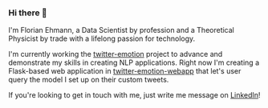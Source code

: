 ### Hi there 👋

I'm Florian Ehmann, a Data Scientist by profession and a Theoretical Physicist by trade with a lifelong passion for technology.

I'm currently working the [twitter-emotion](https://github.com/florianehmann/twitter-emotion) project to advance and demonstrate my skills in creating NLP applications. Right now I'm creating a Flask-based web application in [twitter-emotion-webapp](https://github.com/florianehmann/twitter-emotion-webapp) that let's user query the model I set up on their custom tweets.

If you're looking to get in touch with me, just write me message on [LinkedIn](https://linkedin.com/in/florian-ehmann)!
